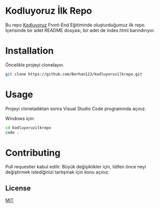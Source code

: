 # Kodluyoruz İlk Repo

Bu repo [Kodluyoruz](https://www.kodluyoruz.org)  Front-End Eğitiminde oluşturduğumuz ilk repo. İçerisinde bir adet README dosyası, bir adet de index.html barındırıyor.

# Installation

Öncelikle projeyi clonelayın.

```sh
git clone https://github.com/Berhan123/kodluyoruzilkrepo.git
```

# Usage 

Projeyi cloneladıktan sonra Visual Studio Code programında açınız.

Windows için:
```sh
cd kodluyoruzilkrepo
code .
```

# Contributing
Pull requestler kabul edilir. Büyük değişiklikler için, lütfen önce neyi değiştirmek istediğinizi tartışmak için konu açınız.

## License

[MIT](https://github.com/Berhan123/kodluyoruzilkrepo/blob/main/LICENSE)
